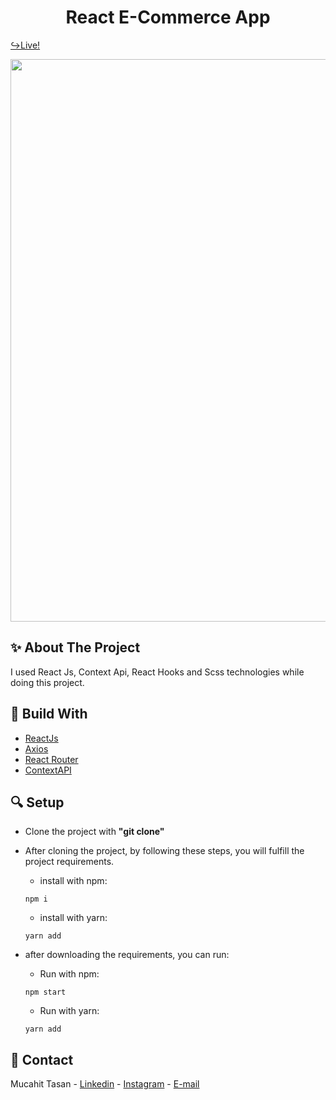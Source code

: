 <h1 align="center">React E-Commerce App</h1>

[↪Live!](https://my-project2-steel.vercel.app/)

<img width="900" src = 'https://user-images.githubusercontent.com/88967412/164946891-be8a1a7c-ff5a-44fc-89a0-798dd0b883de.gif' />

<h2> ✨ About The Project</h2>
<p><In this project, I tried to make an e-commerce site using the react library. When you first enter the site, a home page will welcome you and you can see all the products on this home page. If you want, you can filter the products by clicking one of the options in the header field. To add a desired product to the cart, you can press the add to cart button and send it to the cart. To see your products in the basket, you can click on the basket icon and see your products in the basket. You can increase or decrease the amount of products in the basket. You can confirm the items in your cart by clicking confirm cart.
/p>
  
  <p>I used React Js, Context Api, React Hooks and Scss technologies while doing this project.</p>
  
  <h2> 📌 Build With</h2>
  
 - [ReactJs](https://tr.reactjs.org/)
 - [Axios](https://github.com/axios/axios)
 - [React Router](https://reactrouter.com/)
 - [ContextAPI](https://tr.reactjs.org/docs/context.html)
  
  <h2> 🔍 Setup</h2>
 
  - Clone the project with **"git clone"**
  
  - After cloning the project, by following these steps, you will fulfill the project requirements.
    - install with npm:
    ``` npm
    npm i
    ```
    - install with yarn:
    ``` yarn
    yarn add
    ```
 - after downloading the requirements, you can run:
     - Run with npm:
    ``` npm
    npm start
    ```
   - Run with yarn:
    ``` yarn
    yarn add
    ```
  <h2> 📧 Contact </h2>
  
  Mucahit Tasan - [Linkedin](https://www.linkedin.com/in/mucahittasan) - [Instagram](https://www.instagram.com/tasanmucahit) - [E-mail](mailto:mucahittasan0@gmail.com)
  
 
  
 
    
